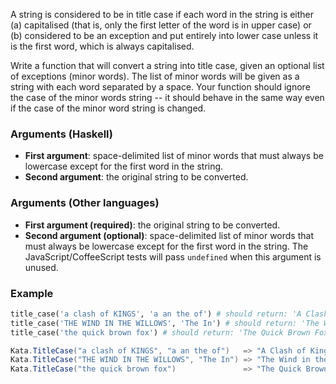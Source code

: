 A string is considered to be in title case if each word in the string is either (a) capitalised (that is, only the first letter of the word is in upper case) or (b) considered to be an exception and put entirely into lower case unless it is the first word, which is always capitalised.

Write a function that will convert a string into title case, given an optional list of exceptions (minor words).  The list of minor words will be given as a string with each word separated by a space.  Your function should ignore the case of the minor words string -- it should behave in the same way even if the case of the minor word string is changed.

### Arguments (Haskell)

* **First argument**: space-delimited list of minor words that must always be lowercase except for the first word in the string.
* **Second argument**: the original string to be converted.

### Arguments (Other languages)

* **First argument (required)**: the original string to be converted.
* **Second argument (optional)**: space-delimited list of minor words that must always be lowercase except for the first word in the string. The JavaScript/CoffeeScript tests will pass `undefined` when this argument is unused.

### Example

```python
title_case('a clash of KINGS', 'a an the of') # should return: 'A Clash of Kings'
title_case('THE WIND IN THE WILLOWS', 'The In') # should return: 'The Wind in the Willows'
title_case('the quick brown fox') # should return: 'The Quick Brown Fox'
```
```csharp
Kata.TitleCase("a clash of KINGS", "a an the of")   => "A Clash of Kings"
Kata.TitleCase("THE WIND IN THE WILLOWS", "The In") => "The Wind in the Willows"
Kata.TitleCase("the quick brown fox")               => "The Quick Brown Fox"
```